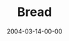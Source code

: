 ---
layout: message
category: message
series: "Symbols"
title: "Bread"
date: 2004-03-14-00-00
message_id: 180
audio: "http://s3.amazonaws.com/crossroads-media/message/audio/Symbols_05_03-14-04_Bread.mp3"
audio-duration: "38:17"
explicit: false
---